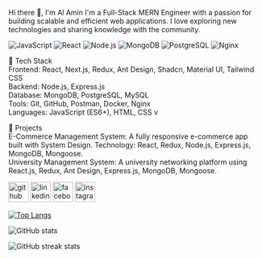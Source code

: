 Hi there 👋, I'm Al Amin
I'm a Full-Stack MERN Engineer with a passion for building scalable and efficient web applications. I love exploring new technologies and sharing knowledge with the community.

![JavaScript](https://img.shields.io/badge/JavaScript-ES6%2B-yellow)
![React](https://img.shields.io/badge/React-blue)
![Node.js](https://img.shields.io/badge/Node.js-green)
![MongoDB](https://img.shields.io/badge/MongoDB-brightgreen)
![PostgreSQL](https://img.shields.io/badge/PostgreSQL-blueviolet)
![Nginx](https://img.shields.io/badge/Nginx-red)

🚀 Tech Stack <br />
Frontend: React, Next.js, Redux, Ant Design, Shadcn, Material UI, Tailwind CSS <br />
Backend: Node.js, Express.js <br />
Database: MongoDB, PostgreSQL, MySQL <br />
Tools: Git, GitHub, Postman, Docker, Nginx <br />
Languages: JavaScript (ES6+), HTML, CSS v

🔨 Projects <br />
E-Commerce Management System: A fully responsive e-commerce app built with System Design. Technology: React, Redux, Node.js, Express.js, MongoDB, Mongoose. <br />
University Management System: A university networking platform using React.js, Redux, Ant Design, Express.js, MongoDB, Mongoose. <br />


[<img src='https://cdn.jsdelivr.net/npm/simple-icons@3.0.1/icons/github.svg' alt='github' height='40'>](https://github.com/mdmmalamin)  [<img src='https://cdn.jsdelivr.net/npm/simple-icons@3.0.1/icons/linkedin.svg' alt='linkedin' height='40'>](https://www.linkedin.com/in/mdmmalamin/)  [<img src='https://cdn.jsdelivr.net/npm/simple-icons@3.0.1/icons/facebook.svg' alt='facebook' height='40'>](https://www.facebook.com/mdmmalamin)  [<img src='https://cdn.jsdelivr.net/npm/simple-icons@3.0.1/icons/instagram.svg' alt='instagram' height='40'>](https://www.instagram.com/mdmmal_amin/)  



[![Top Langs](https://github-readme-stats.vercel.app/api/top-langs/?username=mdmmalamin)](https://github.com/anuraghazra/github-readme-stats)

![GitHub stats](https://github-readme-stats.vercel.app/api?username=mdmmalamin&show_icons=true&count_private=true)   

![GitHub streak stats](https://streak-stats.demolab.com/?user=mdmmalamin)   
